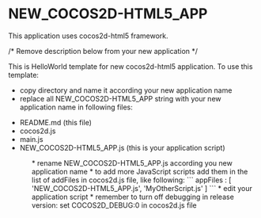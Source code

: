 NEW_COCOS2D-HTML5_APP
=====================

This application uses cocos2d-html5 framework.

/* Remove description below from your new application */

This is HelloWorld template for new cocos2d-html5 application. To use this template:
* copy directory and name it according your new application name
* replace all NEW_COCOS2D-HTML5_APP string with your new application name in following files:
<ul>
<li>README.md (this file)</li>
<li>cocos2d.js</li>
<li>main.js</li>
<li>NEW_COCOS2D-HTML5_APP.js (this is your application script)</li>
<ul>
* rename NEW_COCOS2D-HTML5_APP.js according you new application name
* to add more JavaScript scripts add them in the list of addFiles in cocos2d.js file, like following:
```
appFiles : [ 'NEW_COCOS2D-HTML5_APP.js', 'MyOtherScript.js' ]
```
* edit your application script
* remember to turn off debugging in release version: set COCOS2D_DEBUG:0 in cocos2d.js file